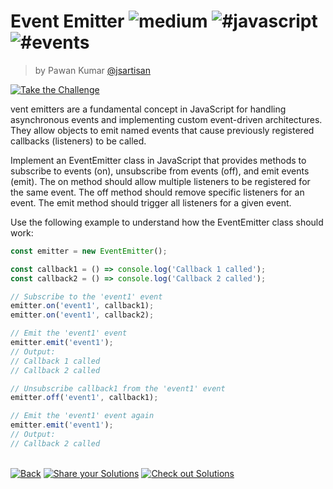 <!--info-header-start--><h1>Event Emitter <img src="https://img.shields.io/badge/-medium-d9901a" alt="medium"/> <img src="https://img.shields.io/badge/-%23javascript-999" alt="#javascript"/> <img src="https://img.shields.io/badge/-%23events-999" alt="#events"/></h1><blockquote><p>by Pawan Kumar <a href="https://github.com/jsartisan" target="_blank">@jsartisan</a></p></blockquote><p><a href="https://frontend-challenges.com/challenges/00058-medium-event-emitter" target="_blank"><img src="https://img.shields.io/badge/-Take%20the%20Challenge-0d99ff?logo=javascript&logoColor=white" alt="Take the Challenge"/></a> </p><!--info-header-end-->

vent emitters are a fundamental concept in JavaScript for handling asynchronous events and implementing custom event-driven architectures. They allow objects to emit named events that cause previously registered callbacks (listeners) to be called.

Implement an EventEmitter class in JavaScript that provides methods to subscribe to events (on), unsubscribe from events (off), and emit events (emit). The on method should allow multiple listeners to be registered for the same event. The off method should remove specific listeners for an event. The emit method should trigger all listeners for a given event.

Use the following example to understand how the EventEmitter class should work:

```js
const emitter = new EventEmitter();

const callback1 = () => console.log('Callback 1 called');
const callback2 = () => console.log('Callback 2 called');

// Subscribe to the 'event1' event
emitter.on('event1', callback1);
emitter.on('event1', callback2);

// Emit the 'event1' event
emitter.emit('event1');
// Output:
// Callback 1 called
// Callback 2 called

// Unsubscribe callback1 from the 'event1' event
emitter.off('event1', callback1);

// Emit the 'event1' event again
emitter.emit('event1');
// Output:
// Callback 2 called
```


<!--info-footer-start--><br><a href="../../README.md" target="_blank"><img src="https://img.shields.io/badge/-Back-grey" alt="Back"/></a> <a href="https://github.com/jsartisan/frontend-challenges/issues/new?template=answer.md&labels=answer,58,undefined&title=58%20-%20Event%20Emitter%20-%20undefined&body=" target="_blank"><img src="https://img.shields.io/badge/-Share%20your%20Solutions-teal" alt="Share your Solutions"/></a> <a href="https://github.com/jsartisan/frontend-challenges/issues?q=label%3A58+label%3Aanswer+sort%3Areactions-%2B1-desc" target="_blank"><img src="https://img.shields.io/badge/-Check%20out%20Solutions-de5a77?logo=awesome-lists&logoColor=white" alt="Check out Solutions"/></a> <!--info-footer-end-->
